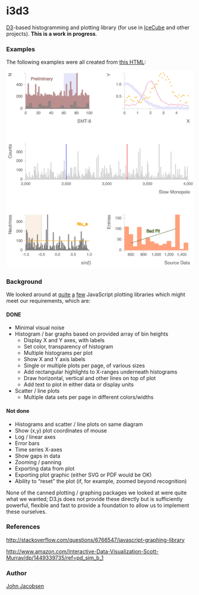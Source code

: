 i3d3
====

[D3](http://d3js.org/)-based histogramming and plotting library (for use in [IceCube](http://icecube.wisc.edu) and other projects).  **This is a work in progress**.

### Examples

The following examples were all created from [this HTML](example.html):

![Example output](example.png "Example output")

### Background

We looked around at 
[quite](https://code.google.com/p/flot/)
[a](http://www.jqplot.com/tests/) 
[few](http://www.highcharts.com/)
JavaScript plotting libraries which might meet our requirements, which are:

#### DONE

- Minimal visual noise
- Histogram / bar graphs based on provided array of bin heights
    - Display X and Y axes, with labels
    - Set color, transparency of histogram
    - Multiple histograms per plot
    - Show X and Y axis labels
    - Single or multiple plots per page, of various sizes
    - Add rectangular highlights to X-ranges underneath histograms
    - Draw horizontal, vertical and other lines on top of plot
    - Add text to plot in either data or display units
- Scatter / line plots
    - Multiple data sets per page in different colors/widths

#### Not done

- Histograms and scatter / line plots on same diagram
- Show (x,y) plot coordinates of mouse
- Log / linear axes
- Error bars
- Time series X-axes
- Show gaps in data
- Zooming / panning
- Exporting data from plot
- Exporting plot graphic (either SVG or PDF would be OK)
- Ability to “reset” the plot (if, for example, zoomed beyond recognition)

None of the canned plotting / graphing packages we looked at were
quite what we wanted; D3.js does not provide these directly but is
sufficiently powerful, flexible and fast to provide a foundation to
allow us to implement these ourselves.

### References

http://stackoverflow.com/questions/6766547/javascript-graphing-library

http://www.amazon.com/Interactive-Data-Visualization-Scott-Murray/dp/1449339735/ref=pd_sim_b_1


### Author

[John Jacobsen](http://eigenhombre.com)
